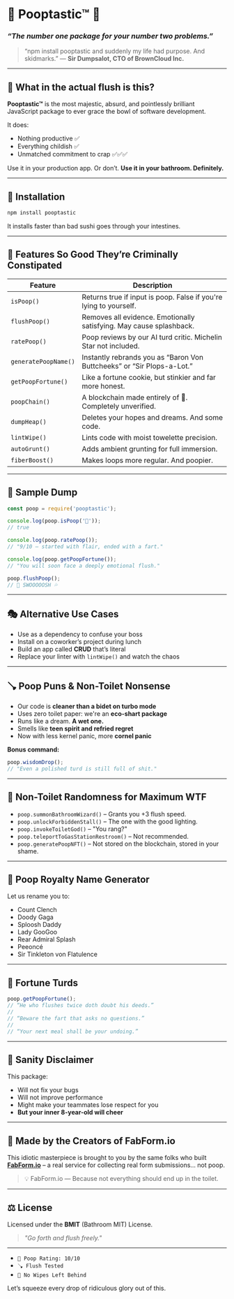 # 💩 **Pooptastic™** 💩

### *“The number one package for your number two problems.”*

> “npm install pooptastic and suddenly my life had purpose. And skidmarks.”
> — **Sir Dumpsalot, CTO of BrownCloud Inc.**

---

## 🧻 What in the actual flush is this?

**Pooptastic™** is the most majestic, absurd, and pointlessly brilliant JavaScript package to ever grace the bowl of software development.

It does:

* Nothing productive ✅
* Everything childish ✅
* Unmatched commitment to crap ✅✅✅

Use it in your production app. Or don’t.
**Use it in your bathroom. Definitely.**

---

## 🚽 Installation

```bash
npm install pooptastic
```

It installs faster than bad sushi goes through your intestines.

---

## 💩 Features So Good They’re Criminally Constipated

| Feature              | Description                                                            |
| -------------------- | ---------------------------------------------------------------------- |
| `isPoop()`           | Returns true if input is poop. False if you're lying to yourself.      |
| `flushPoop()`        | Removes all evidence. Emotionally satisfying. May cause splashback.    |
| `ratePoop()`         | Poop reviews by our AI turd critic. Michelin Star not included.        |
| `generatePoopName()` | Instantly rebrands you as “Baron Von Buttcheeks” or “Sir Plops-a-Lot.” |
| `getPoopFortune()`   | Like a fortune cookie, but stinkier and far more honest.               |
| `poopChain()`        | A blockchain made entirely of 💩. Completely unverified.               |
| `dumpHeap()`         | Deletes your hopes and dreams. And some code.                          |
| `lintWipe()`         | Lints code with moist towelette precision.                             |
| `autoGrunt()`        | Adds ambient grunting for full immersion.                              |
| `fiberBoost()`       | Makes loops more regular. And poopier.                                 |

---

## 🧪 Sample Dump

```js
const poop = require('pooptastic');

console.log(poop.isPoop('💩'));  
// true

console.log(poop.ratePoop());  
// "9/10 — started with flair, ended with a fart."

console.log(poop.getPoopFortune());  
// "You will soon face a deeply emotional flush."

poop.flushPoop();  
// 💨 SWOOOOOSH 💦
```

---

## 🎭 Alternative Use Cases

* Use as a dependency to confuse your boss
* Install on a coworker’s project during lunch
* Build an app called **CRUD** that’s literal
* Replace your linter with `lintWipe()` and watch the chaos

---

## 🪠 Poop Puns & Non-Toilet Nonsense

* Our code is **cleaner than a bidet on turbo mode**
* Uses zero toilet paper: we're an **eco-shart package**
* Runs like a dream. **A wet one.**
* Smells like **teen spirit and refried regret**
* Now with less kernel panic, more **cornel panic**

**Bonus command:**

```js
poop.wisdomDrop();
// "Even a polished turd is still full of shit."
```

---

## 🦄 Non-Toilet Randomness for Maximum WTF

* `poop.summonBathroomWizard()` – Grants you +3 flush speed.
* `poop.unlockForbiddenStall()` – The one with the good lighting.
* `poop.invokeToiletGod()` – "You rang?"
* `poop.teleportToGasStationRestroom()` – Not recommended.
* `poop.generatePoopNFT()` – Not stored on the blockchain, stored in your shame.

---

## 👑 Poop Royalty Name Generator

Let us rename you to:

* Count Clench
* Doody Gaga
* Sploosh Daddy
* Lady GooGoo
* Rear Admiral Splash
* Peeoncé
* Sir Tinkleton von Flatulence

---

## 🔮 Fortune Turds

```js
poop.getPoopFortune();
// “He who flushes twice doth doubt his deeds.”
//
// “Beware the fart that asks no questions.”
//
// “Your next meal shall be your undoing.”
```

---

## 🧼 Sanity Disclaimer

This package:

* Will not fix your bugs
* Will not improve performance
* Might make your teammates lose respect for you
* **But your inner 8-year-old will cheer**

---

## 🧻 Made by the Creators of FabForm.io

This idiotic masterpiece is brought to you by the same folks who built
**[FabForm.io](https://fabform.io)** – a real service for collecting real form submissions… not poop.

> 💡 FabForm.io — Because not everything should end up in the toilet.

---

## ⚖️ License

Licensed under the **BMIT** (Bathroom MIT) License.

> *"Go forth and flush freely."*

---


* `💩 Poop Rating: 10/10`
* `🪠 Flush Tested`
* `🧻 No Wipes Left Behind`

Let’s squeeze every drop of ridiculous glory out of this.

